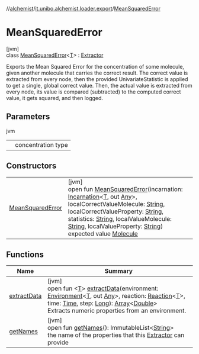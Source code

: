 //[alchemist](../../../index.md)/[it.unibo.alchemist.loader.export](../index.md)/[MeanSquaredError](index.md)

# MeanSquaredError

[jvm]\
class [MeanSquaredError](index.md)<[T](index.md)> : [Extractor](../-extractor/index.md)

Exports the Mean Squared Error for the concentration of some molecule, given another molecule that carries the correct result. The correct value is extracted from every node, then the provided UnivariateStatistic is applied to get a single, global correct value. Then, the actual value is extracted from every node, its value is compared (subtracted) to the computed correct value, it gets squared, and then logged.

## Parameters

jvm

| | |
|---|---|
| <T> | concentration type |

## Constructors

| | |
|---|---|
| [MeanSquaredError](-mean-squared-error.md) | [jvm]<br>open fun [MeanSquaredError](-mean-squared-error.md)(incarnation: [Incarnation](../../it.unibo.alchemist.model.interfaces/-incarnation/index.md)<[T](../-extractor/extract-data.md), out [Any](https://kotlinlang.org/api/latest/jvm/stdlib/kotlin/-any/index.html)>, localCorrectValueMolecule: [String](https://docs.oracle.com/javase/8/docs/api/java/lang/String.html), localCorrectValueProperty: [String](https://docs.oracle.com/javase/8/docs/api/java/lang/String.html), statistics: [String](https://docs.oracle.com/javase/8/docs/api/java/lang/String.html), localValueMolecule: [String](https://docs.oracle.com/javase/8/docs/api/java/lang/String.html), localValueProperty: [String](https://docs.oracle.com/javase/8/docs/api/java/lang/String.html))<br>expected value [Molecule](../../it.unibo.alchemist.model.interfaces/-molecule/index.md) |

## Functions

| Name | Summary |
|---|---|
| [extractData](extract-data.md) | [jvm]<br>open fun <[T](extract-data.md)> [extractData](extract-data.md)(environment: [Environment](../../it.unibo.alchemist.model.interfaces/-environment/index.md)<[T](../-extractor/extract-data.md), out [Any](https://kotlinlang.org/api/latest/jvm/stdlib/kotlin/-any/index.html)>, reaction: [Reaction](../../it.unibo.alchemist.model.interfaces/-reaction/index.md)<[T](../-extractor/extract-data.md)>, time: [Time](../../it.unibo.alchemist.model.interfaces/-time/index.md), step: [Long](https://kotlinlang.org/api/latest/jvm/stdlib/kotlin/-long/index.html)): [Array](https://kotlinlang.org/api/latest/jvm/stdlib/kotlin/-array/index.html)<[Double](https://kotlinlang.org/api/latest/jvm/stdlib/kotlin/-double/index.html)><br>Extracts numeric properties from an environment. |
| [getNames](get-names.md) | [jvm]<br>open fun [getNames](get-names.md)(): ImmutableList<[String](https://docs.oracle.com/javase/8/docs/api/java/lang/String.html)><br>the name of the properties that this [Extractor](../-extractor/index.md) can provide |
